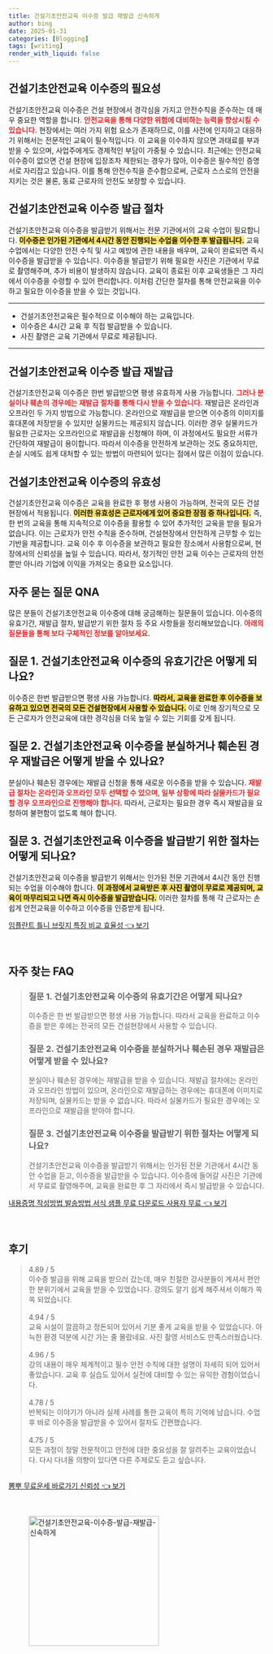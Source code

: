 ```yaml
---
title: 건설기초안전교육 이수증 발급 재발급 신속하게
author: bing
date: 2025-01-31
categories: [Blogging]
tags: [writing]
render_with_liquid: false
---
```



<h2 id='건설기초안전교육-이수증의-필요성'>건설기초안전교육 이수증의 필요성</h2>

<p>건설기초안전교육 이수증은 건설 현장에서 경각심을 가지고 안전수칙을 준수하는 데 매우 중요한 역할을 합니다. <b><span style="color: #ee2323;">안전교육을 통해 다양한 위험에 대비하는 능력을 향상시킬 수 있습니다.</span></b> 현장에서는 여러 가지 위험 요소가 존재하므로, 이를 사전에 인지하고 대응하기 위해서는 전문적인 교육이 필수적입니다. 이 교육을 이수하지 않으면 과태료를 부과받을 수 있으며, 사업주에게도 경제적인 부담이 가중될 수 있습니다. 최근에는 안전교육 이수증이 없으면 건설 현장에 입장조차 제한되는 경우가 많아, 이수증은 필수적인 증명서로 자리잡고 있습니다. 이를 통해 안전수칙을 준수함으로써, 근로자 스스로의 안전을 지키는 것은 물론, 동료 근로자의 안전도 보장할 수 있습니다.</p>

<h2 id='건설기초안전교육-이수증-발급-절차'>건설기초안전교육 이수증 발급 절차</h2>

<p>건설기초안전교육 이수증을 발급받기 위해서는 전문 기관에서의 교육 수업이 필요합니다. <b><span style="background-color: #ffe066;">이수증은 인가된 기관에서 4시간 동안 진행되는 수업을 이수한 후 발급됩니다.</span></b> 교육 수업에서는 다양한 안전 수칙 및 사고 예방에 관한 내용을 배우며, 교육이 완료되면 즉시 이수증을 발급받을 수 있습니다. 이수증을 발급받기 위해 필요한 사진은 기관에서 무료로 촬영해주며, 추가 비용이 발생하지 않습니다. 교육이 종료된 이후 교육생들은 그 자리에서 이수증을 수령할 수 있어 편리합니다. 이처럼 간단한 절차를 통해 안전교육을 이수하고 필요한 이수증을 받을 수 있는 것입니다.</p>

<hr />

<ul>
    <li>건설기초안전교육은 필수적으로 이수해야 하는 교육입니다.</li>
    <li>이수증은 4시간 교육 후 직접 발급받을 수 있습니다.</li>
    <li>사진 촬영은 교육 기관에서 무료로 제공됩니다.</li>
</ul>

<hr />

<h2 id='건설기초안전교육-이수증-발급-재발급'>건설기초안전교육 이수증 발급 재발급</h2>

<p>건설기초안전교육 이수증은 한번 발급받으면 평생 유효하게 사용 가능합니다. <b><span style="color: #ee2323;">그러나 분실이나 훼손의 경우에는 재발급 절차를 통해 다시 받을 수 있습니다.</span></b> 재발급은 온라인과 오프라인 두 가지 방법으로 가능합니다. 온라인으로 재발급을 받으면 이수증의 이미지를 휴대폰에 저장받을 수 있지만 실물카드는 제공되지 않습니다. 이러한 경우 실물카드가 필요한 근로자는 오프라인으로 재발급을 신청해야 하며, 이 과정에서도 필요한 서류가 간단하여 재발급이 용이합니다. 따라서 이수증을 안전하게 보관하는 것도 중요하지만, 손실 시에도 쉽게 대처할 수 있는 방법이 마련되어 있다는 점에서 많은 이점이 있습니다.</p>

<h2 id='건설기초안전교육-이수증의-유효성'>건설기초안전교육 이수증의 유효성</h2>

<p>건설기초안전교육 이수증은 교육을 완료한 후 평생 사용이 가능하며, 전국의 모든 건설현장에서 적용됩니다. <b><span style="background-color: #ffe066;">이러한 유효성은 근로자에게 있어 중요한 장점 중 하나입니다.</span></b> 즉, 한 번의 교육을 통해 지속적으로 이수증을 활용할 수 있어 추가적인 교육을 받을 필요가 없습니다. 이는 근로자가 안전 수칙을 준수하며, 건설현장에서 안전하게 근무할 수 있는 기반을 제공합니다. 교육 이수 후 이수증을 보관하고 필요한 장소에서 사용함으로써, 현장에서의 신뢰성을 높일 수 있습니다. 따라서, 정기적인 안전 교육 이수는 근로자의 안전뿐만 아니라 기업에 이익을 가져오는 중요한 요소입니다.</p>

<h2 id='자주-묻는-질문-QNA'>자주 묻는 질문 QNA</h2>

<p>많은 분들이 건설기초안전교육 이수증에 대해 궁금해하는 질문들이 있습니다. 이수증의 유효기간, 재발급 절차, 발급받기 위한 절차 등 주요 사항들을 정리해보았습니다. <b><span style="color: #ee2323;">아래의 질문들을 통해 보다 구체적인 정보를 알아보세요.</span></b></p>

<h2 id='자주-묻는-질문-질문1'>질문 1. 건설기초안전교육 이수증의 유효기간은 어떻게 되나요?</h2>

<p>이수증은 한번 발급받으면 평생 사용 가능합니다. <b><span style="background-color: #ffe066;">따라서, 교육을 완료한 후 이수증을 보유하고 있으면 전국의 모든 건설현장에서 사용할 수 있습니다.</span></b> 이로 인해 장기적으로 모든 근로자가 안전교육에 대한 경각심을 더욱 높일 수 있는 기회를 갖게 됩니다.</p>

<h2 id='자주-묻는-질문-질문2'>질문 2. 건설기초안전교육 이수증을 분실하거나 훼손된 경우 재발급은 어떻게 받을 수 있나요?</h2>

<p>분실이나 훼손된 경우에는 재발급 신청을 통해 새로운 이수증을 받을 수 있습니다. <b><span style="color: #ee2323;">재발급 절차는 온라인과 오프라인 모두 선택할 수 있으며, 일부 상황에 따라 실물카드가 필요할 경우 오프라인으로 진행해야 합니다.</span></b> 따라서, 근로자는 필요한 경우 즉시 재발급을 요청하여 불편함이 없도록 해야 합니다.</p>

<h2 id='자주-묻는-질문-질문3'>질문 3. 건설기초안전교육 이수증을 발급받기 위한 절차는 어떻게 되나요?</h2>

<p>건설기초안전교육 이수증을 발급받기 위해서는 인가된 전문 기관에서 4시간 동안 진행되는 수업을 이수해야 합니다. <b><span style="background-color: #ffe066;">이 과정에서 교육받은 후 사진 촬영이 무료로 제공되며, 교육이 마무리되고 나면 즉시 이수증을 발급받습니다.</span></b> 이러한 절차를 통해 각 근로자는 손쉽게 안전교육을 이수하고 이수증을 인증받게 됩니다.</p>


<p><a class="click-button" title="임플란트 틀니 브릿지 특징 비교 효율성" href="https://afficreate.github.io/posts/%EC%9E%84%ED%94%8C%EB%9E%80%ED%8A%B8-%ED%8B%80%EB%8B%88-%EB%B8%8C%EB%A6%BF%EC%A7%80-%ED%8A%B9%EC%A7%95-%EB%B9%84%EA%B5%90-%ED%9A%A8%EC%9C%A8%EC%84%B1/" rel="dofollow">임플란트 틀니 브릿지 특징 비교 효율성 👈 보기</a></p><br>
<h2 id='자주_찾는_FAQ'>자주 찾는 FAQ</h2>
<div itemscope="" itemtype="https://schema.org/FAQPage"> 
<blockquote> 
<div itemscope="" itemprop="mainEntity" itemtype="https://schema.org/Question"> 
<h3 itemprop="name">질문 1. 건설기초안전교육 이수증의 유효기간은 어떻게 되나요?</h3> 
<div itemscope="" itemprop="acceptedAnswer" itemtype="https://schema.org/Answer"> 
<span itemprop="text"> 
<p>이수증은 한 번 발급받으면 평생 사용 가능합니다. 따라서 교육을 완료하고 이수증을 받은 후에는 전국의 모든 건설현장에서 사용할 수 있습니다.</p> 
</span> 
</div> 
</div> 
<div itemscope="" itemprop="mainEntity" itemtype="https://schema.org/Question"> 
<h3 itemprop="name">질문 2. 건설기초안전교육 이수증을 분실하거나 훼손된 경우 재발급은 어떻게 받을 수 있나요?</h3> 
<div itemscope="" itemprop="acceptedAnswer" itemtype="https://schema.org/Answer"> 
<span itemprop="text"> 
<p>분실이나 훼손된 경우에는 재발급을 받을 수 있습니다. 재발급 절차에는 온라인과 오프라인 방법이 있으며, 온라인으로 재발급하는 경우에는 휴대폰에 이미지로 저장되며, 실물카드는 받을 수 없습니다. 따라서 실물카드가 필요한 경우에는 오프라인으로 재발급을 받아야 합니다.</p> 
</span> 
</div> 
</div> 
<div itemscope="" itemprop="mainEntity" itemtype="https://schema.org/Question"> 
<h3 itemprop="name">질문 3. 건설기초안전교육 이수증을 발급받기 위한 절차는 어떻게 되나요?</h3> 
<div itemscope="" itemprop="acceptedAnswer" itemtype="https://schema.org/Answer"> 
<span itemprop="text"> 
<p>건설기초안전교육 이수증을 발급받기 위해서는 인가된 전문 기관에서 4시간 동안 수업을 듣고, 이수증을 발급받을 수 있습니다. 이수증에 들어갈 사진은 기관에서 무료로 촬영해주며, 교육을 완료한 후 그 자리에서 즉시 발급받을 수 있습니다.</p> 
</span> 
</div> 
</div> 
</blockquote> 
</div>
<p><a class="click-button" title="내용증명 작성방법 발송방법 서식 샘플 무료 다운로드 사용자 무료" href="https://afficreate.github.io/posts/%EB%82%B4%EC%9A%A9%EC%A6%9D%EB%AA%85-%EC%9E%91%EC%84%B1%EB%B0%A9%EB%B2%95-%EB%B0%9C%EC%86%A1%EB%B0%A9%EB%B2%95-%EC%84%9C%EC%8B%9D-%EC%83%98%ED%94%8C-%EB%AC%B4%EB%A3%8C-%EB%8B%A4%EC%9A%B4%EB%A1%9C%EB%93%9C-%EC%82%AC%EC%9A%A9%EC%9E%90-%EB%AC%B4%EB%A3%8C/" rel="dofollow">내용증명 작성방법 발송방법 서식 샘플 무료 다운로드 사용자 무료 👈 보기</a></p><br>
<h2 id='후기'>후기</h2>
<div itemscope itemtype="https://schema.org/Product">
  <blockquote>
  <div itemprop="review" itemscope itemtype="https://schema.org/Review">
      <div itemprop="reviewRating" itemscope itemtype="https://schema.org/Rating"> <span itemprop="ratingValue">4.89</span> / <span itemprop="bestRating">5</span> </div>
      <span itemprop="reviewBody">이수증 발급을 위해 교육을 받으러 갔는데, 매우 친절한 강사분들이 계셔서 편안한 분위기에서 교육을 받을 수 있었습니다. 강의도 알기 쉽게 해주셔서 이해가 쏙쏙 되었습니다.</span>
  </div>
  <br>
  <div itemprop="review" itemscope itemtype="https://schema.org/Review">
      <div itemprop="reviewRating" itemscope itemtype="https://schema.org/Rating"> <span itemprop="ratingValue">4.94</span> / <span itemprop="bestRating">5</span> </div>
      <span itemprop="reviewBody">교육 시설이 깔끔하고 정돈되어 있어서 기분 좋게 교육을 받을 수 있었습니다. 아늑한 환경 덕분에 시간 가는 줄 몰랐네요. 사진 촬영 서비스도 만족스러웠습니다.</span>
  </div>
  <br>
  <div itemprop="review" itemscope itemtype="https://schema.org/Review">
      <div itemprop="reviewRating" itemscope itemtype="https://schema.org/Rating"> <span itemprop="ratingValue">4.96</span> / <span itemprop="bestRating">5</span> </div>
      <span itemprop="reviewBody">강의 내용이 매우 체계적이고 필수 안전 수칙에 대한 설명이 자세히 되어 있어서 좋았습니다. 교육 후 실습도 있어서 실전에 대비할 수 있는 유익한 경험이었습니다.</span>
  </div>
  <br>
  <div itemprop="review" itemscope itemtype="https://schema.org/Review">
      <div itemprop="reviewRating" itemscope itemtype="https://schema.org/Rating"> <span itemprop="ratingValue">4.78</span> / <span itemprop="bestRating">5</span> </div>
      <span itemprop="reviewBody">반복되는 이야기가 아니라 실제 사례를 통한 교육이 특히 기억에 남습니다. 수업 후 바로 이수증을 발급받을 수 있어서 절차도 간편했습니다.</span>
  </div>
  <br>
  <div itemprop="review" itemscope itemtype="https://schema.org/Review">
      <div itemprop="reviewRating" itemscope itemtype="https://schema.org/Rating"> <span itemprop="ratingValue">4.75</span> / <span itemprop="bestRating">5</span> </div>
      <span itemprop="reviewBody">모든 과정이 정말 전문적이고 안전에 대한 중요성을 잘 알려주는 교육이었습니다. 다시 다녀올 의향이 있다면 다른 주제로도 듣고 싶습니다.</span>
  </div>
  <br>
  </blockquote>
</div>
<p><a class="click-button" title="뽐뿌 무료운세 바로가기 신뢰성" href="https://afficreate.github.io/posts/%EB%BD%90%EB%BF%8C-%EB%AC%B4%EB%A3%8C%EC%9A%B4%EC%84%B8-%EB%B0%94%EB%A1%9C%EA%B0%80%EA%B8%B0-%EC%8B%A0%EB%A2%B0%EC%84%B1/" rel="dofollow">뽐뿌 무료운세 바로가기 신뢰성 👈 보기</a></p><br>
<figure class="image"><img src="https://afficreate.github.io/assets/img/thumbnail/건설기초안전교육-이수증-발급-재발급-신속하게.webp" alt="건설기초안전교육-이수증-발급-재발급-신속하게" width="256" height="256"></figure>